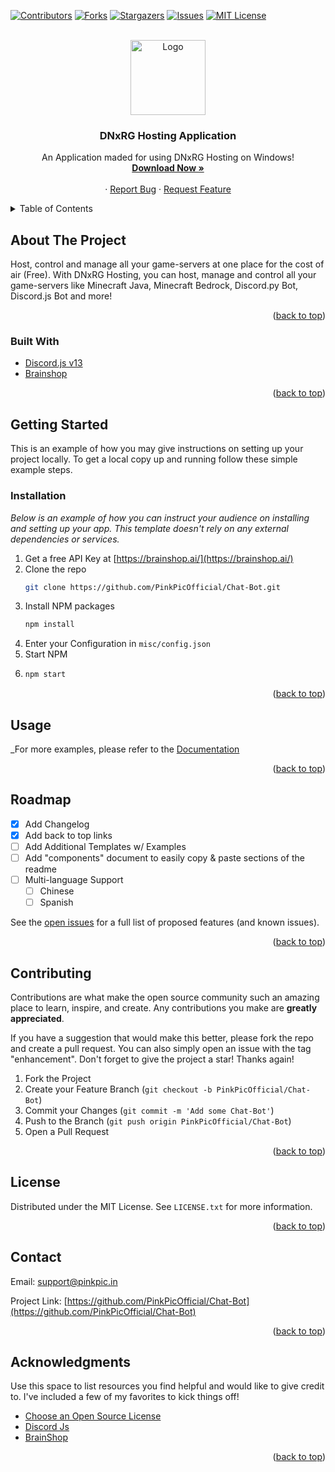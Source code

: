 <div id="top"></div>
<!--
*** Hi
-->



<!-- PROJECT SHIELDS -->
<!--
*** I'm using markdown "reference style" links for readability.
*** Reference links are enclosed in brackets [ ] instead of parentheses ( ).
*** See the bottom of this document for the declaration of the reference variables
*** for contributors-url, forks-url, etc. This is an optional, concise syntax you may use.
*** https://www.markdownguide.org/basic-syntax/#reference-style-links
-->
[![Contributors][contributors-shield]][contributors-url]
[![Forks][forks-shield]][forks-url]
[![Stargazers][stars-shield]][stars-url]
[![Issues][issues-shield]][issues-url]
[![MIT License][license-shield]][license-url]



<!-- PROJECT LOGO -->
<br />
<div align="center">
  <a href="https://github.com/DNxRG/DNxRG-Windows-App">
    <img src="https://media.discordapp.net/attachments/909307813854052452/961264119418351656/LOGOO.png" alt="Logo" width="120" height="120">
  </a>

  <h3 align="center">DNxRG Hosting Application</h3>

  <p align="center">
    An Application maded for using DNxRG Hosting on Windows!
    <br />
    <a href="https://github.com/DNxRG/DNxRG-Windows-App/releases/download/DNxRG/DNxRG.Setup.exe"><strong>Download Now »</strong></a>
    <br />
    <br />
    ·
    <a href="https://github.com/DNxRG/DNxRG-Windows-App/issues">Report Bug</a>
    ·
    <a href="https://github.com/DNxRG/DNxRG-Windows-App/issues">Request Feature</a>
  </p>
</div>



<!-- TABLE OF CONTENTS -->
<details>
  <summary>Table of Contents</summary>
  <ol>
    <li><a href="#about-the-project">About The Project</a></li>
    <li><a href="#installation">Installation</a></li>
    <li><a href="#usage">Usage</a></li>
    <li><a href="#roadmap">Roadmap</a></li>
    <li><a href="#contributing">Contributing</a></li>
    <li><a href="#license">License</a></li>
    <li><a href="#contact">Contact</a></li>
    <li><a href="#acknowledgments">Acknowledgments</a></li>
  </ol>
</details>



<!-- ABOUT THE PROJECT -->
## About The Project

Host, control and manage all your game-servers at one place for the cost of air (Free).
With DNxRG Hosting, you can host, manage and control all your game-servers like Minecraft Java, Minecraft Bedrock, Discord.py Bot, Discord.js Bot and more!


<p align="right">(<a href="#top">back to top</a>)</p>



### Built With

* [Discord.js v13](https://discordjs.guide/additional-info/changes-in-v13.html#before-you-start)
* [Brainshop](https://brainshop.ai/)

<p align="right">(<a href="#top">back to top</a>)</p>



<!-- GETTING STARTED -->
## Getting Started

This is an example of how you may give instructions on setting up your project locally.
To get a local copy up and running follow these simple example steps.


### Installation

_Below is an example of how you can instruct your audience on installing and setting up your app. This template doesn't rely on any external dependencies or services._

1. Get a free API Key at [https://brainshop.ai/](https://brainshop.ai/)
2. Clone the repo
   ```sh
   git clone https://github.com/PinkPicOfficial/Chat-Bot.git
   ```
3. Install NPM packages
   ```sh
   npm install
   ```
4. Enter your Configuration in `misc/config.json`
5. Start NPM
6. ```sh
   npm start
   ```


<p align="right">(<a href="#top">back to top</a>)</p>



<!-- USAGE EXAMPLES -->
## Usage

_For more examples, please refer to the [Documentation](https://github.com/PinkPicOfficial/Chat-Bot)

<p align="right">(<a href="#top">back to top</a>)</p>



<!-- ROADMAP -->
## Roadmap

- [x] Add Changelog
- [x] Add back to top links
- [ ] Add Additional Templates w/ Examples
- [ ] Add "components" document to easily copy & paste sections of the readme
- [ ] Multi-language Support
    - [ ] Chinese
    - [ ] Spanish

See the [open issues](https://github.com/PinkPicOfficial/Chat-Bot/issues) for a full list of proposed features (and known issues).

<p align="right">(<a href="#top">back to top</a>)</p>



<!-- CONTRIBUTING -->
## Contributing

Contributions are what make the open source community such an amazing place to learn, inspire, and create. Any contributions you make are **greatly appreciated**.

If you have a suggestion that would make this better, please fork the repo and create a pull request. You can also simply open an issue with the tag "enhancement".
Don't forget to give the project a star! Thanks again!

1. Fork the Project
2. Create your Feature Branch (`git checkout -b PinkPicOfficial/Chat-Bot`)
3. Commit your Changes (`git commit -m 'Add some Chat-Bot'`)
4. Push to the Branch (`git push origin PinkPicOfficial/Chat-Bot`)
5. Open a Pull Request

<p align="right">(<a href="#top">back to top</a>)</p>



<!-- LICENSE -->
## License

Distributed under the MIT License. See `LICENSE.txt` for more information.

<p align="right">(<a href="#top">back to top</a>)</p>



<!-- CONTACT -->
## Contact

Email: support@pinkpic.in

Project Link: [https://github.com/PinkPicOfficial/Chat-Bot](https://github.com/PinkPicOfficial/Chat-Bot)

<p align="right">(<a href="#top">back to top</a>)</p>



<!-- ACKNOWLEDGMENTS -->
## Acknowledgments

Use this space to list resources you find helpful and would like to give credit to. I've included a few of my favorites to kick things off!

* [Choose an Open Source License](https://choosealicense.com)
* [Discord Js](https://discordjs.guide/additional-info/changes-in-v13.html#before-you-start)
* [BrainShop](https://brainshop.ai/)

<p align="right">(<a href="#top">back to top</a>)</p>



<!-- MARKDOWN LINKS & IMAGES -->
<!-- https://www.markdownguide.org/basic-syntax/#reference-style-links -->
[contributors-shield]: https://img.shields.io/github/contributors/PinkPicOfficial/Chat-Bot.svg?style=for-the-badge
[contributors-url]: https://github.com/PinkPicOfficial/Chat-Bot/graphs/contributors
[forks-shield]: https://img.shields.io/github/forks/PinkPicOfficial/Chat-Bot.svg?style=for-the-badge
[forks-url]: https://github.com/PinkPicOfficial/Chat-Bot/network/members
[stars-shield]: https://img.shields.io/github/stars/PinkPicOfficial/Chat-Bot.svg?style=for-the-badge
[stars-url]: https://github.com/PinkPicOfficial/Chat-Bot/stargazers
[issues-shield]: https://img.shields.io/github/issues/PinkPicOfficial/Chat-Bot.svg?style=for-the-badge
[issues-url]: https://github.com/PinkPicOfficial/Chat-Bot/issues
[license-shield]: https://img.shields.io/github/license/PinkPicOfficial/Chat-Bot.svg?style=for-the-badge
[license-url]: https://github.com/PinkPicOfficial/Chat-Bot/blob/master/LICENSE.txt
[product-screenshot]: images/screenshot.png
